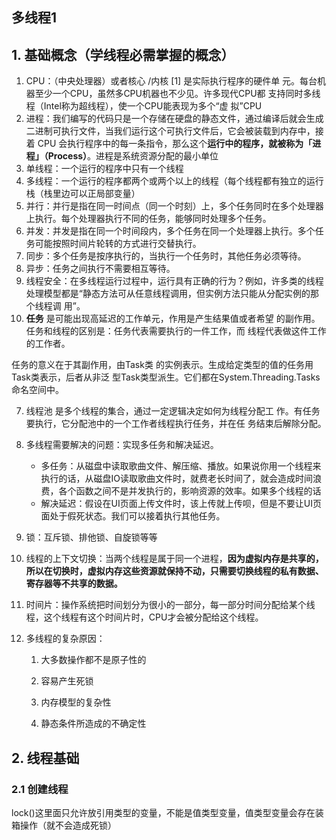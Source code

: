 ## 多线程1

## 1. 基础概念（学线程必需掌握的概念）

1. CPU：（中央处理器）或者核心 /内核 [1] 是实际执行程序的硬件单 元。每台机器至少一个CPU，虽然多CPU机器也不少见。许多现代CPU都 支持同时多线程（Intel称为超线程），使一个CPU能表现为多个“虚 拟”CPU
2. 进程：我们编写的代码只是一个存储在硬盘的静态文件，通过编译后就会生成二进制可执行文件，当我们运行这个可执行文件后，它会被装载到内存中，接着 CPU 会执行程序中的每一条指令，那么这个**运行中的程序，就被称为「进程」（Process）**。进程是系统资源分配的最小单位
3. 单线程：一个运行的程序中只有一个线程
4. 多线程：一个运行的程序都两个或两个以上的线程（每个线程都有独立的运行栈（栈里边可以正局部变量）
5. 并行：并行是指在同一时间点（同一个时刻）上，多个任务同时在多个处理器上执行。每个处理器执行不同的任务，能够同时处理多个任务。
6. 并发：并发是指在同一个时间段内，多个任务在同一个处理器上执行。多个任务可能按照时间片轮转的方式进行交替执行。
7. 同步：多个任务是按序执行的，当执行一个任务时，其他任务必须等待。
8. 异步：任务之间执行不需要相互等待。
9. 线程安全：在多线程运行过程中，运行具有正确的行为？例如，许多类的线程处理模型都是“静态方法可从任意线程调用，但实例方法只能从分配实例的那个线程调 用”。
10. **任务** 是可能出现高延迟的工作单元，作用是产生结果值或者希望 的副作用。任务和线程的区别是：任务代表需要执行的一件工作，而 线程代表做这件工作的工作者。

任务的意义在于其副作用，由Task类 的实例表示。生成给定类型的值的任务用Task类表示，后者从非泛 型Task类型派生。它们都在System.Threading.Tasks命名空间中。

7. 线程池 是多个线程的集合，通过一定逻辑决定如何为线程分配工 作。有任务要执行，它分配池中的一个工作者线程执行任务，并在任 务结束后解除分配。
8. 多线程需要解决的问题：实现多任务和解决延迟。
   + 多任务：从磁盘中读取歌曲文件、解压缩、播放。如果说你用一个线程来执行的话，从磁盘IO读取歌曲文件时，就费老长时间了，就会造成时间浪费，各个函数之间不是并发执行的，影响资源的效率。如果多个线程的话
   + 解决延迟：假设在UI页面上传文件时，该上传就上传呗，但是不要让UI页面处于假死状态。我们可以接着执行其他任务。

9. 锁：互斥锁、排他锁、自旋锁等等

10. 线程的上下文切换：当两个线程是属于同一个进程，**因为虚拟内存是共享的，所以在切换时，虚拟内存这些资源就保持不动，只需要切换线程的私有数据、寄存器等不共享的数据。**

11. 时间片：操作系统把时间划分为很小的一部分，每一部分时间分配给某个线程，这个线程有这个时间片时，CPU才会被分配给这个线程。

12. 多线程的复杂原因：

    1. 大多数操作都不是原子性的

    2. 容易产生死锁

    3. 内存模型的复杂性

    4. 静态条件所造成的不确定性

       

## 2. 线程基础

### 2.1 创建线程

lock()这里面只允许放引用类型的变量，不能是值类型变量，值类型变量会存在装箱操作（就不会造成死锁）

